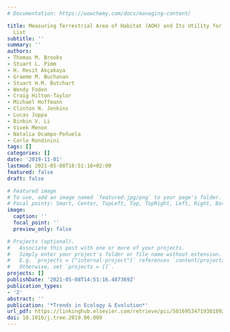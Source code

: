 ```yaml
---
# Documentation: https://wowchemy.com/docs/managing-content/

title: Measuring Terrestrial Area of Habitat (AOH) and Its Utility for the IUCN Red
  List
subtitle: ''
summary: ''
authors:
- Thomas M. Brooks
- Stuart L. Pimm
- H. Resit Akçakaya
- Graeme M. Buchanan
- Stuart H.M. Butchart
- Wendy Foden
- Craig Hilton-Taylor
- Michael Hoffmann
- Clinton N. Jenkins
- Lucas Joppa
- Binbin V. Li
- Vivek Menon
- Natalia Ocampo-Peñuela
- Carlo Rondinini
tags: []
categories: []
date: '2019-11-01'
lastmod: 2021-05-08T16:51:16+02:00
featured: false
draft: false

# Featured image
# To use, add an image named `featured.jpg/png` to your page's folder.
# Focal points: Smart, Center, TopLeft, Top, TopRight, Left, Right, BottomLeft, Bottom, BottomRight.
image:
  caption: ''
  focal_point: ''
  preview_only: false

# Projects (optional).
#   Associate this post with one or more of your projects.
#   Simply enter your project's folder or file name without extension.
#   E.g. `projects = ["internal-project"]` references `content/project/deep-learning/index.md`.
#   Otherwise, set `projects = []`.
projects: []
publishDate: '2021-05-08T14:51:16.487369Z'
publication_types:
- '2'
abstract: ''
publication: '*Trends in Ecology & Evolution*'
url_pdf: https://linkinghub.elsevier.com/retrieve/pii/S0169534719301892
doi: 10.1016/j.tree.2019.06.009
---
```

